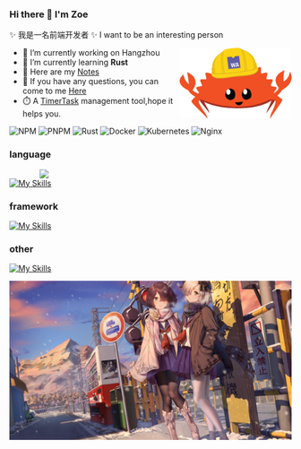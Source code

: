 ### Hi there 👋 I'm Zoe

✨ 我是一名前端开发者
✨ I want to be an interesting person

<img align="right" width="200" src="./rspress-icon.png"/>

- 🎄 I’m currently working on Hangzhou
- 🦀 I’m currently learning **Rust**
- 📒 Here are my [Notes](https://cherryblossomhope.github.io/CherryBlossomHope/)
- 💬 If you have any questions, you can come to me [Here](https://github.com/CherryBlossomHope/CherryBlossomHope/issues)
- ⏱️ A [TimerTask](https://www.npmjs.com/package/timertasks) management tool,hope it helps you.

![NPM](https://img.shields.io/badge/NPM-%23CB3837.svg?style=for-the-badge&logo=npm&logoColor=white)
![PNPM](https://img.shields.io/badge/pnpm-%234a4a4a.svg?style=for-the-badge&logo=pnpm&logoColor=f69220)
![Rust](https://img.shields.io/badge/rust-%23000000.svg?style=for-the-badge&logo=rust&logoColor=white)
![Docker](https://img.shields.io/badge/docker-%230db7ed.svg?style=for-the-badge&logo=docker&logoColor=white)
![Kubernetes](https://img.shields.io/badge/kubernetes-%23326ce5.svg?style=for-the-badge&logo=kubernetes&logoColor=white)
![Nginx](https://img.shields.io/badge/nginx-%23009639.svg?style=for-the-badge&logo=nginx&logoColor=white)

### language

<img align="right" width="450" src="https://github-readme-stats.vercel.app/api?username=CherryBlossomHope&show_icons=true&icon_color=0078e7&title_color=0078e7&include_all_commits=true"/>

[![My Skills](https://skillicons.dev/icons?i=js,ts,rust)](https://skillicons.dev)

### framework

[![My Skills](https://skillicons.dev/icons?i=vue,nuxtjs,react,electron,svelte&theme=light)](https://skillicons.dev)

### other

[![My Skills](https://skillicons.dev/icons?i=webpack,vite,bun,deno,nodejs,github,vscode,wasm)](https://skillicons.dev)

<img align="center"  src="./end.png"/>
